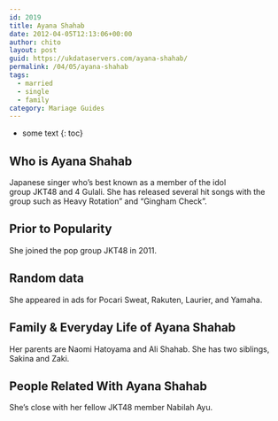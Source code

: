 ```yaml
---
id: 2019
title: Ayana Shahab
date: 2012-04-05T12:13:06+00:00
author: chito
layout: post
guid: https://ukdataservers.com/ayana-shahab/
permalink: /04/05/ayana-shahab  
tags:
  - married
  - single
  - family
category: Mariage Guides
---
```


* some text
{: toc}


## Who is  Ayana Shahab
                  
                  
                  
Japanese singer who&#8217;s best known as a member of the idol group JKT48 and 4 Gulali. She has released several hit songs with the group such as Heavy Rotation&#8221; and &#8220;Gingham Check&#8221;.
                  
                
                
                
## Prior to Popularity 
                  
                  
                  
She joined the pop group JKT48 in 2011.
                  
                
                
                
## Random data 
                  
                  
                  
She appeared in ads for Pocari Sweat, Rakuten, Laurier, and Yamaha.
                  
                
                
                
## Family & Everyday Life of Ayana Shahab
                  
                  
                  
Her parents are Naomi Hatoyama and Ali Shahab. She has two siblings, Sakina and Zaki. 
                  
                
                
                
## People Related With  Ayana Shahab
                  
                  
                  
She&#8217;s close with her fellow JKT48 member Nabilah Ayu.
                  
                
              
            
          
          
          
    
    
  

